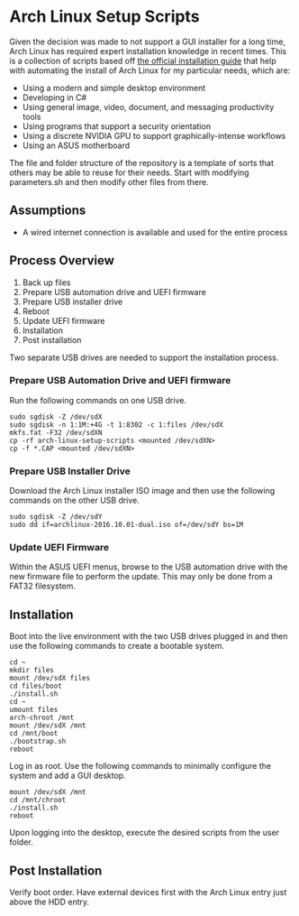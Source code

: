 # Arch Linux Setup Scripts

Given the decision was made to not support a GUI installer for a long time, Arch Linux has required expert installation knowledge in recent times.  This is a collection of scripts based off [the official installation guide](https://wiki.archlinux.org/title/installation_guide) that help with automating the install of Arch Linux for my particular needs, which are:

* Using a modern and simple desktop environment
* Developing in C#
* Using general image, video, document, and messaging productivity tools
* Using programs that support a security orientation
* Using a discrete NVIDIA GPU to support graphically-intense workflows
* Using an ASUS motherboard

The file and folder structure of the repository is a template of sorts that others may be able to reuse for their needs.  Start with modifying parameters.sh and then modify other files from there.

## Assumptions

* A wired internet connection is available and used for the entire process

## Process Overview

1. Back up files
1. Prepare USB automation drive and UEFI firmware
1. Prepare USB installer drive
1. Reboot
1. Update UEFI firmware
1. Installation
1. Post installation

Two separate USB drives are needed to support the installation process.

### Prepare USB Automation Drive and UEFI firmware

Run the following commands on one USB drive.

```
sudo sgdisk -Z /dev/sdX
sudo sgdisk -n 1:1M:+4G -t 1:8302 -c 1:files /dev/sdX
mkfs.fat -F32 /dev/sdXN
cp -rf arch-linux-setup-scripts <mounted /dev/sdXN>
cp -f *.CAP <mounted /dev/sdXN>
```

### Prepare USB Installer Drive

Download the Arch Linux installer ISO image and then use the following commands on the other USB drive.

```
sudo sgdisk -Z /dev/sdY
sudo dd if=archlinux-2016.10.01-dual.iso of=/dev/sdY bs=1M
```

### Update UEFI Firmware

Within the ASUS UEFI menus, browse to the USB automation drive with the new firmware file to perform the update.  This may only be done from a FAT32 filesystem.

## Installation

Boot into the live environment with the two USB drives plugged in and then use the following commands to create a bootable system.

```
cd ~
mkdir files
mount /dev/sdX files
cd files/boot
./install.sh
cd ~
umount files
arch-chroot /mnt
mount /dev/sdX /mnt
cd /mnt/boot
./bootstrap.sh
reboot
```

Log in as root.  Use the following commands to minimally configure the system and add a GUI desktop.

```
mount /dev/sdX /mnt
cd /mnt/chroot
./install.sh
reboot
```

Upon logging into the desktop, execute the desired scripts from the user folder.

## Post Installation

Verify boot order.  Have external devices first with the Arch Linux entry just above the HDD entry.
